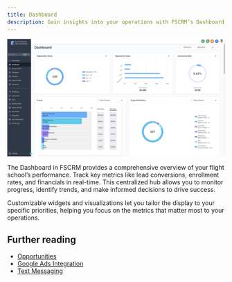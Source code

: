 ```yaml
---
title: Dashboard
description: Gain insights into your operations with FSCRM’s Dashboard feature.
---
```


![Dashboard](/public/features/fscrm-dashboard-feature.webp)

The Dashboard in FSCRM provides a comprehensive overview of your flight school’s performance. Track key metrics like lead conversions, enrollment rates, and financials in real-time. This centralized hub allows you to monitor progress, identify trends, and make informed decisions to drive success.

Customizable widgets and visualizations let you tailor the display to your specific priorities, helping you focus on the metrics that matter most to your operations.

## Further reading

- [Opportunities](/features/opportunities)
- [Google Ads Integration](/integrations/google-ads)
- [Text Messaging](/features/text-messaging)
